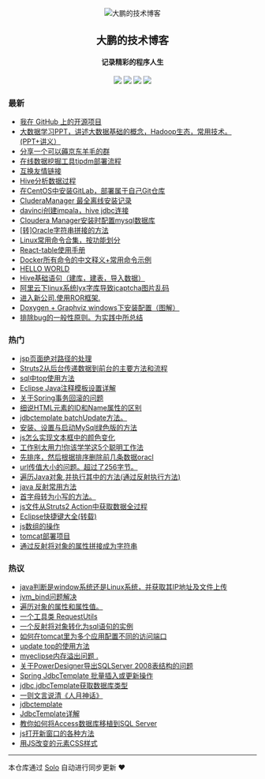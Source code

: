 <p align="center"><img alt="大鹏的技术博客" src="https://img.hacpai.com/avatar/1565780516017_1565850859855.png"></p><h2 align="center">
大鹏的技术博客
</h2>

<h4 align="center">记录精彩的程序人生</h4>
<p align="center"><a title="大鹏的技术博客" target="_blank" href="https://github.com/sq8852161/solo-blog"><img src="https://img.shields.io/github/last-commit/sq8852161/solo-blog.svg?style=flat-square&color=FF9900"></a>
<a title="GitHub repo size in bytes" target="_blank" href="https://github.com/sq8852161/solo-blog"><img src="https://img.shields.io/github/repo-size/sq8852161/solo-blog.svg?style=flat-square"></a>
<a title="Solo Version" target="_blank" href="https://github.com/b3log/solo/releases"><img src="https://img.shields.io/badge/solo-3.6.3-f1e05a.svg?style=flat-square&color=blueviolet"></a>
<a title="Hits" target="_blank" href="https://github.com/b3log/hits"><img src="https://hits.b3log.org/sq8852161/solo-blog.svg"></a></p>

### 最新

* [我在 GitHub 上的开源项目](https://www.ppaiss.com/my-github-repos)
* [大数据学习PPT，讲述大数据基础的概念，Hadoop生态，常用技术。(PPT+讲义）](https://www.ppaiss.com/articles/2019/09/12/1568271032173.html)
* [分享一个可以薅京东羊毛的群](https://www.ppaiss.com/articles/2019/09/10/1568086880582.html)
* [在线数据挖掘工具tipdm部署流程](https://www.ppaiss.com/articles/2019/09/02/1567416890451.html)
* [互换友情链接](https://www.ppaiss.com/articles/2019/08/29/1567061835295.html)
* [Hive分析数据过程](https://www.ppaiss.com/articles/2019/08/28/1566974661348.html)
* [在CentOS中安装GitLab，部署属于自己Git仓库](https://www.ppaiss.com/articles/2019/08/27/1566878399484.html)
* [CluderaManager 最全离线安装记录](https://www.ppaiss.com/articles/2019/08/20/1566283984393.html)
* [davinci创建impala，hive jdbc连接](https://www.ppaiss.com/articles/2019/08/20/1566261724832.html)
* [Cloudera Manager安装时配置mysql数据库](https://www.ppaiss.com/articles/2019/08/20/1566261519103.html)
* [[转]Oracle字符串拼接的方法](https://www.ppaiss.com/articles/2019/08/19/1566182605293.html)
* [Linux常用命令合集，按功能划分](https://www.ppaiss.com/articles/2019/08/17/1566054118774.html)
* [React-table使用手册](https://www.ppaiss.com/react-table1.html)
* [Docker所有命令的中文释义+常用命令示例](https://www.ppaiss.com/articles/2019/08/15/1565851445410.html)
* [HELLO WORLD](https://www.ppaiss.com/hello.html)
* [Hive基础语句（建库，建表，导入数据）](https://www.ppaiss.com/articles/2019/03/08/1566182611401.html)
* [阿里云下linux系统lyx字库导致jcaptcha图片乱码](https://www.ppaiss.com/articles/2018/10/26/1566182609849.html)
* [进入新公司.使用ROR框架.](https://www.ppaiss.com/articles/2017/11/15/1566182600360.html)
* [Doxygen + Graphviz windows下安装配置（图解）](https://www.ppaiss.com/articles/2015/01/09/1566182610469.html)
* [排除bug的一般性原则。为实践中所总结](https://www.ppaiss.com/articles/2014/12/10/1566182608377.html)

### 热门

* [jsp页面绝对路径的处理](https://www.ppaiss.com/articles/2014/12/10/1566182609178.html)
* [Struts2从后台传递数据到前台的主要方法和流程](https://www.ppaiss.com/articles/2014/02/10/1566182602524.html)
* [sql中top使用方法](https://www.ppaiss.com/articles/2014/02/23/1566182614053.html)
* [Eclipse Java注释模板设置详解](https://www.ppaiss.com/articles/2014/04/21/1566182614809.html)
* [关于Spring事务回滚的问题](https://www.ppaiss.com/articles/2014/04/01/1566182607680.html)
* [细说HTML元素的ID和Name属性的区别](https://www.ppaiss.com/articles/2014/02/10/1566182606752.html)
* [jdbctemplate batchUpdate方法。](https://www.ppaiss.com/articles/2014/03/14/1566182605734.html)
* [安装、设置与启动MySql绿色版的方法](https://www.ppaiss.com/articles/2014/03/29/1566182603558.html)
* [js怎么实现文本框中的颜色变化](https://www.ppaiss.com/articles/2014/04/01/1566182608918.html)
* [工作别太用力!你该学学这5个聪明工作法](https://www.ppaiss.com/articles/2014/04/16/1566182614267.html)
* [先排序，然后根据排序删除前几条数据oracl](https://www.ppaiss.com/articles/2014/02/23/1566182610191.html)
* [url传值大小的问题。超过了256字节。](https://www.ppaiss.com/articles/2014/02/16/1566182606456.html)
* [遍历Java对象,并执行其中的方法(通过反射执行方法)](https://www.ppaiss.com/articles/2014/02/19/1566182604993.html)
* [java 反射常用方法](https://www.ppaiss.com/articles/2014/02/27/1566182612694.html)
* [首字母转为小写的方法。](https://www.ppaiss.com/articles/2014/02/20/1566182613090.html)
* [js文件从Struts2 Action中获取数据全过程](https://www.ppaiss.com/articles/2014/02/10/1566182610778.html)
* [Eclipse快捷键大全(转载)](https://www.ppaiss.com/articles/2014/02/24/1566182608101.html)
* [js数组的操作](https://www.ppaiss.com/articles/2014/02/26/1566182602084.html)
* [tomcat部署项目](https://www.ppaiss.com/articles/2014/07/19/1566182613838.html)
* [通过反射将对象的属性拼接成为字符串](https://www.ppaiss.com/articles/2014/02/22/1566182603064.html)

### 热议

* [java判断是window系统还是Linux系统，并获取其IP地址及文件上传](https://www.ppaiss.com/articles/2014/11/06/1566182613436.html)
* [jvm_bind问题解决](https://www.ppaiss.com/articles/2014/02/26/1566182612253.html)
* [遍历对象的属性和属性值。](https://www.ppaiss.com/articles/2014/02/19/1566182611921.html)
* [一个工具类 RequestUtils](https://www.ppaiss.com/articles/2014/07/21/1566182611044.html)
* [一个反射将对象转化为sql语句的实例](https://www.ppaiss.com/articles/2014/02/20/1566182614483.html)
* [如何在tomcat里为多个应用配置不同的访问端口](https://www.ppaiss.com/articles/2014/04/01/1566182615296.html)
* [update top的使用方法](https://www.ppaiss.com/articles/2014/03/13/1566182599979.html)
* [myeclipse内存溢出问题 .](https://www.ppaiss.com/articles/2014/09/29/1566182601024.html)
* [关于PowerDesigner导出SQLServer 2008表结构的问题](https://www.ppaiss.com/articles/2014/02/10/1566182601629.html)
* [Spring JdbcTemplate 批量插入或更新操作](https://www.ppaiss.com/articles/2014/03/14/1566182604104.html)
* [jdbc,jdbcTemplate获取数据库类型](https://www.ppaiss.com/articles/2014/04/10/1566182604448.html)
* [一则文言说清《人月神话》](https://www.ppaiss.com/articles/2014/04/16/1566182604800.html)
* [jdbctemplate](https://www.ppaiss.com/articles/2014/03/13/1566182609558.html)
* [JdbcTemplate详解](https://www.ppaiss.com/articles/2014/03/04/1566182606158.html)
* [教你如何将Access数据库移植到SQL Server](https://www.ppaiss.com/articles/2014/04/01/1566182606992.html)
* [js打开新窗口的各种方法](https://www.ppaiss.com/articles/2014/02/10/1566182607308.html)
* [用JS改变的元素CSS样式](https://www.ppaiss.com/articles/2014/04/10/1566182608700.html)

---

本仓库通过 [Solo](https://github.com/b3log/solo) 自动进行同步更新 ❤️ 